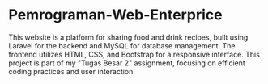 # Pemrograman-Web-Enterprice
 This website is a platform for sharing food and drink recipes, built using Laravel for the backend and MySQL for database management. The frontend utilizes HTML, CSS, and Bootstrap for a responsive interface. This project is part of my "Tugas Besar 2" assignment, focusing on efficient coding practices and user interaction
